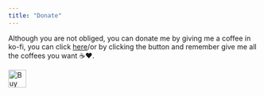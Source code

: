 ```yaml
---
title: "Donate"
---
```

Although you are not obliged, you can donate me by giving me a coffee in ko-fi, you can click [here](https://ko-fi.com/kyb3rtarre)/or by clicking the button and remember give me all the coffees you want :coffee::heart:.

<a href='https://ko-fi.com/S6S86NIS0' target='_blank'><img height='36' style='border:0px;height:36px;' src='https://cdn.ko-fi.com/cdn/kofi1.png?v=3' border='0' alt='Buy Me a Coffee at kaaao-fi.com' /></a>